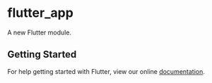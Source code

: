 # flutter_app

A new Flutter module.

## Getting Started

For help getting started with Flutter, view our online
[documentation](https://flutter.dev/).
